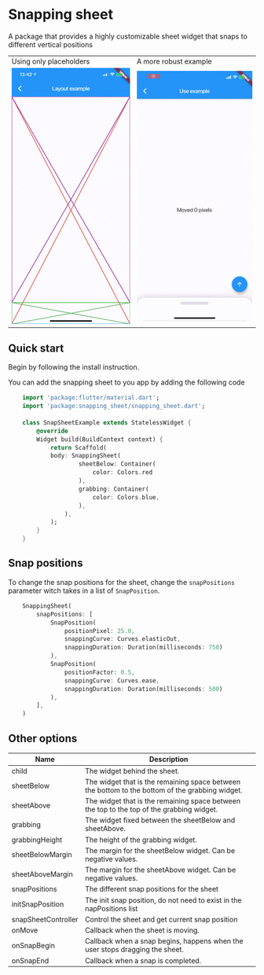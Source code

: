 # Snapping sheet

A package that provides a highly customizable sheet widget that snaps to different vertical positions

<table>
    <tr>
        <td>Using only placeholders</td>
        <td>A more robust example</td>
    <tr>
    <tr>
        <td>
            <img src="https://raw.githubusercontent.com/AdamJonsson/snapping_sheet/master/assets/layoutExample.gif" width="275">
        </td>
        <td>
            <img src="https://raw.githubusercontent.com/AdamJonsson/snapping_sheet/master/assets/useExample.gif" width="275">
        </td>
    </tr>
</table>

## Quick start

Begin by following the install instruction.

You can add the snapping sheet to you app by adding the following code
```dart
    import 'package:flutter/material.dart';
    import 'package:snapping_sheet/snapping_sheet.dart';

    class SnapSheetExample extends StatelessWidget {
        @override
        Widget build(BuildContext context) {
            return Scaffold(
            body: SnappingSheet(
                    sheetBelow: Container(
                        color: Colors.red
                    ),
                    grabbing: Container(
                        color: Colors.blue,
                    ),
                ),
            );
        }
    }
```

## Snap positions

To change the snap positions for the sheet, change the `snapPositions` parameter 
witch takes in a list of `SnapPosition`.

```dart
    SnappingSheet(
        snapPositions: [
            SnapPosition(
                positionPixel: 25.0, 
                snappingCurve: Curves.elasticOut, 
                snappingDuration: Duration(milliseconds: 750)
            ),
            SnapPosition(
                positionFactor: 0.5, 
                snappingCurve: Curves.ease, 
                snappingDuration: Duration(milliseconds: 500)
            ),
        ],
    )
```

## Other options

|Name                       |Description                            |
|---------------------------|---------------------------------------|
|child                      |The widget behind the sheet.|
|sheetBelow                 |The widget that is the remaining space between the bottom to the bottom of the grabbing widget.|
|sheetAbove                 |The widget that is the remaining space between the top to the top of the grabbing widget. |
|grabbing                   |The widget fixed between the sheetBelow and sheetAbove.|
|grabbingHeight             |The height of the grabbing widget.|
|sheetBelowMargin           |The margin for the sheetBelow widget. Can be negative values.|
|sheetAboveMargin           |The margin for the sheetAbove widget. Can be negative values.|
|snapPositions              |The different snap positions for the sheet|
|initSnapPosition           |The init snap position, do not need to exist in the napPositions list|
|snapSheetController        |Control the sheet and get current snap position|
|onMove                     |Callback when the sheet is moving.|
|onSnapBegin                |Callback when a snap begins, happens when the user stops dragging the sheet.|
|onSnapEnd                  |Callback when a snap is completed.|